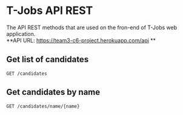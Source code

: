 # T-Jobs API REST  
The API REST methods that are used on the fron-end of T-Jobs web application.  
**API URL: https://team3-c6-project.herokuapp.com/api  **

## Get list of candidates  

```
GET /candidates
```  

## Get candidates by name  

```
GET /candidates/name/{name}
```





